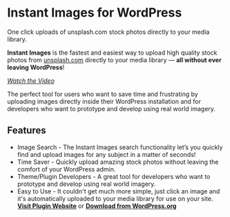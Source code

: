 # Instant Images for WordPress
One click uploads of unsplash.com stock photos directly to your media library. 

**Instant Images** is the fastest and easiest way to upload high quality stock photos from [unsplash.com](http://unsplash.com) directly to your media library — **all without ever leaving WordPress**! 

*[Watch the Video](https://www.youtube.com/watch?v=s6Q7Kfi2f1c)*

The perfect tool for users who want to save time and frustrating by uploading images directly inside their WordPress installation and for developers who want to prototype and develop using real world imagery.

## Features

* Image Search - The Instant Images search functionality let’s you quickly find and upload images for any subject in a matter of seconds!
* Time Saver - Quickly upload amazing stock photos without leaving the comfort of your WordPress admin.
* Theme/Plugin Developers - A great tool for developers who want to prototype and develop using real world imagery.
* Easy to Use - It couldn't get much more simple, just click an image and it's automatically uploaded to your media library for use on your site.
**[Visit Plugin Website](https://connekthq.com/plugins/instant-images/)**  or  **[Download from WordPress.org](https://wordpress.org/plugins/instant-images/)**
